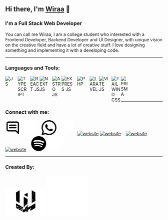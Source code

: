 ## Hi there, I'm [Wiraa](https://wiraananda.netlify.app/) 👋

### I'm a Full Stack Web Developer

You can call me Wiraa, I am a college student who interested with a Frontend Developer, Backend Developer and UI Designer, with unique vision on the creative field and have a lot of creative stuff. I love designing something and implementing it with a developing code.

---

### Languages and Tools:

[<img align="left" alt="JS" width="30px" src="https://cdn.jsdelivr.net/gh/devicons/devicon/icons/javascript/javascript-original.svg" style="padding-right:10px;" />][webdev]
[<img align="left" alt="TYPESCRIPT" width="30px" src="https://www.svgrepo.com/show/303600/typescript-logo.svg" style="padding-right:10px;" />][webdev]
[<img align="left" alt="REACT JS" width="30px" src="https://cdn.jsdelivr.net/gh/devicons/devicon/icons/react/react-original.svg" style="padding-right:0px;" />][webdev]
[<img align="left" alt="NEXT JS" width="30px" src="https://seeklogo.com/images/N/next-js-icon-logo-EE302D5DBD-seeklogo.com.png" style="padding-right:10px;" />][webdev]
[<img align="left" alt="ASTRO JS" width="30px" src="https://astro.build/assets/press/astro-icon-light-gradient.png" style="padding-right:10px, top:5px" />][webdev]
[<img align="left" alt="EXPRESS JS" width="40px" src="https://vectorified.com/images/express-js-icon-18.png" style="padding-right:10px;" />][webdev]
[<img align="left" alt="PHP" width="30px" src="https://cdn.freebiesupply.com/logos/large/2x/php-1-logo-png-transparent.png" style="padding-right:10px;" />][webdev]
[<img align="left" alt="LARAVEL" width="30px" src="https://www.svgrepo.com/show/376332/laravel.svg" style="padding-right:0px;" />][webdev]
[<img align="left" alt="VITE JS" width="30px" src="https://upload.wikimedia.org/wikipedia/commons/f/f1/Vitejs-logo.svg" style="padding-right:10px;" />][webdev]
[<img align="left" alt="TAILWIND CSS" width="30px" src="https://www.svgrepo.com/show/374118/tailwind.svg" style="padding-right:10px, top:5px" />][webdev]
[<img align="left" alt="PRISMA" width="24px" src="https://bestofjs.org/logos/prisma.dark.svg" style="padding-right:10px;" />][webdev]

<br />
<br />
<br />
<br />

---

### Connect with me:

[![website](./img/email-light.svg)](mailto:ur.wiraananda@gmail.com?subject=Hai👋#gh-light-mode-only)
[![website](./img/email-dark.svg)](mailto:ur.wiraananda@gmail.com?subject=Hai👋#gh-dark-mode-only)
&nbsp;&nbsp;
[![website](./img/wa-light.svg)](https://wa.me/62895632449666#gh-light-mode-only)
[![website](./img/wa-dark.svg)](https://wa.me/62895632449666#gh-dark-mode-only)
&nbsp;&nbsp;
[![website](./img/linkedin-light.svg)](https://www.linkedin.com/in/wira-ananda#gh-light-mode-only)
[![website](./img/linkedin-dark.svg)](https://www.linkedin.com/in/wira-ananda#gh-dark-mode-only)
&nbsp;&nbsp;
[![website](./img/instagram-light.svg)](https://instagram.com/wiraanandaa_#gh-light-mode-only)
[![website](./img/instagram-dark.svg)](https://instagram.com/wiraanandaa_#gh-dark-mode-only)
&nbsp;&nbsp;
[![website](./img/spotify-light.svg)](https://open.spotify.com/playlist/4J4KrkM449lN0q3vBWnQew#gh-light-mode-only)
[![website](./img/spotify-dark.svg)](https://open.spotify.com/playlist/4J4KrkM449lN0q3vBWnQew#gh-dark-mode-only)

---

### Created By:

[![website](./img/wiraa-light.svg)](https://wiraananda.netlify.app/#gh-light-mode-only)
[![website](./img/wiraa-dark.svg)](https://wiraananda.netlify.app/#gh-dark-mode-only)

[webdev]: https://wiraananda.netlify.app/
